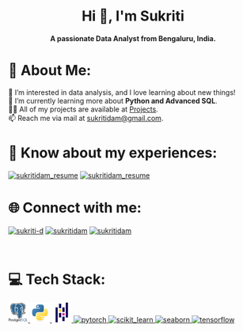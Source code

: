 <h1 align="center">Hi 👋, I'm Sukriti</h1>
<h4 align="center">A passionate Data Analyst from Bengaluru, India.</h4>

# 💫 About Me:

👀 I’m interested in data analysis, and I love learning about new things!<br>
🌱 I’m currently learning more about **Python and Advanced SQL**.<br>
👨‍💻 All of my projects are available at [Projects](https://github.com/Sukritigonegeek/Projects).<br>
📫 Reach me via mail at  sukritidam@gmail.com.
<br>
</p>

# 📄 Know about my experiences:
<p align="left">
<a href="https://docs.google.com/document/d/1lG1e0gP9uwa9Nlfjwg65ozdtixTFgvVgte8WTqWreik/edit" target="blank"><img align="center" src="https://raw.githubusercontent.com/rahuldkjain/github-profile-readme-generator/master/src/images/icons/Social/google.svg" alt="sukritidam_resume" height="30" width="40" /></a> 
<a href="https://www.dropbox.com/scl/fi/6dpdej9uf08fi3dodngj7/Sukriti-Dam-Resume-2024.pdf?rlkey=ot7z2bdozhabdk9m02rn2d3y4&dl=0" target="blank"><img align="center" src="https://raw.githubusercontent.com/rahuldkjain/github-profile-readme-generator/master/src/images/icons/Social/dropbox.svg" alt="sukritidam_resume" height="30" width="40" /></a> 
<br>
</p>

# 🌐 Connect with me:
<p align="left">
<a href="https://linkedin.com/in/sukriti-d" target="blank"><img align="center" src="https://raw.githubusercontent.com/rahuldkjain/github-profile-readme-generator/master/src/images/icons/Social/linked-in-alt.svg" alt="sukriti-d" height="30" width="40" /></a>
<a href="https://www.hackerrank.com/@sukritidam" target="blank"><img align="center" src="https://raw.githubusercontent.com/rahuldkjain/github-profile-readme-generator/master/src/images/icons/Social/hackerrank.svg" alt="sukritidam" height="30" width="40" /></a>
<a href="https://www.leetcode.com/sukritidam" target="blank"><img align="center" src="https://raw.githubusercontent.com/rahuldkjain/github-profile-readme-generator/master/src/images/icons/Social/leet-code.svg" alt="sukritidam" height="30" width="40" /></a>
</p>
<br>

# 💻 Tech Stack: 
<p align="left"> 
<a href="https://www.postgresql.org" target="_blank" rel="noreferrer"> <img src="https://raw.githubusercontent.com/devicons/devicon/master/icons/postgresql/postgresql-original-wordmark.svg" alt="postgresql" width="40" height="40"/> </a> <a href="https://www.python.org" target="_blank" rel="noreferrer"> <img src="https://raw.githubusercontent.com/devicons/devicon/master/icons/python/python-original.svg" alt="python" width="40" height="40"/> </a> 
<a href="https://pandas.pydata.org/" target="_blank" rel="noreferrer"> <img src="https://raw.githubusercontent.com/devicons/devicon/2ae2a900d2f041da66e950e4d48052658d850630/icons/pandas/pandas-original.svg" alt="pandas" width="40" height="40"/> </a>  
<a href="https://pytorch.org/" target="_blank" rel="noreferrer"> <img src="https://www.vectorlogo.zone/logos/pytorch/pytorch-icon.svg" alt="pytorch" width="40" height="40"/> </a> 
<a href="https://scikit-learn.org/" target="_blank" rel="noreferrer"> <img src="https://upload.wikimedia.org/wikipedia/commons/0/05/Scikit_learn_logo_small.svg" alt="scikit_learn" width="40" height="40"/> </a> 
<a href="https://seaborn.pydata.org/" target="_blank" rel="noreferrer"> <img src="https://seaborn.pydata.org/_images/logo-mark-lightbg.svg" alt="seaborn" width="40" height="40"/> </a> 
<a href="https://www.tensorflow.org" target="_blank" rel="noreferrer"> <img src="https://www.vectorlogo.zone/logos/tensorflow/tensorflow-icon.svg" alt="tensorflow" width="40" height="40"/> </a> 
</p>

